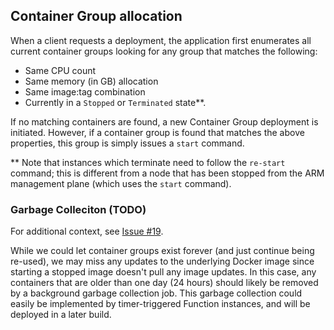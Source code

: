 ## Container Group allocation

When a client requests a deployment, the application first enumerates all current container groups looking for any group that matches the following:

* Same CPU count
* Same memory (in GB) allocation
* Same image:tag combination
* Currently in a `Stopped` or `Terminated` state**.

If no matching containers are found, a new Container Group deployment is initiated. However, if a container group is found that matches the above properties, this group is simply issues a `start` command. 

** Note that instances which terminate need to follow the `re-start` command; this is different from a node that has been stopped from the ARM management plane (which uses the `start` command).

### Garbage Colleciton (TODO)

For additional context, see [Issue #19](https://github.com/mjyeaney/aci-deployment-api/issues/19#issue-399963094).

While we could let container groups exist forever (and just continue being re-used), we may miss any updates to the underlying Docker image since starting a stopped image doesn't pull any image updates. In this case, any containers that are older than one day (24 hours) should likely be removed by a background garbage collection job. This garbage collection could easily be implemented by timer-triggered Function instances, and will be deployed in a later build.